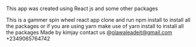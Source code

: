 This app was created using React js and some other packages

This is a gammer spin wheel react app
clone and run npm install to install all the packages
or if you are using yarn make use of yarn install to install all the packages
Made by kimjay
contact us
@olawaleadeit@gmail.com
+2349065764742
